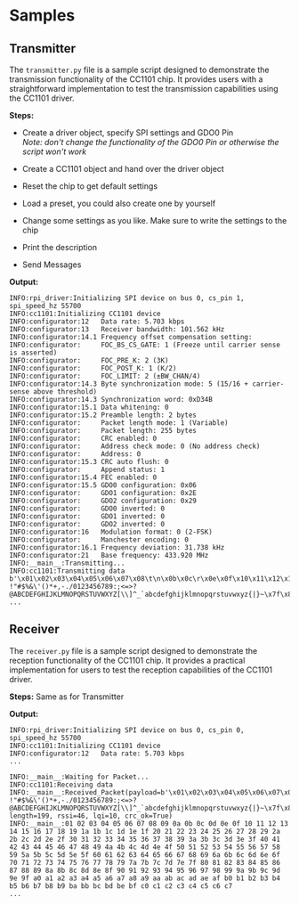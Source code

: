 # Samples

## Transmitter

The `transmitter.py` file is a sample script designed to demonstrate the transmission functionality of the CC1101 chip. It provides users with a straightforward implementation to test the transmission capabilities using the CC1101 driver.

**Steps:**
  * Create a driver object, specify SPI settings and GDO0 Pin\
    *Note: don't change the functionality of the GDO0 Pin or otherwise the script won't work*

  * Create a CC1101 object and hand over the driver object

  * Reset the chip to get default settings

  * Load a preset, you could also create one by yourself

  * Change some settings as you like. Make sure to write the settings to the chip

  * Print the description

  * Send Messages

**Output:**

```log
INFO:rpi_driver:Initializing SPI device on bus 0, cs_pin 1, spi_speed_hz 55700
INFO:cc1101:Initializing CC1101 device
INFO:configurator:12   Data rate: 5.703 kbps
INFO:configurator:13   Receiver bandwidth: 101.562 kHz
INFO:configurator:14.1 Frequency offset compensation setting:
INFO:configurator:     FOC_BS_CS_GATE: 1 (Freeze until carrier sense is asserted)
INFO:configurator:     FOC_PRE_K: 2 (3K)
INFO:configurator:     FOC_POST_K: 1 (K/2)
INFO:configurator:     FOC_LIMIT: 2 (±BW_CHAN/4)
INFO:configurator:14.3 Byte synchronization mode: 5 (15/16 + carrier-sense above threshold)
INFO:configurator:14.3 Synchronization word: 0xD34B
INFO:configurator:15.1 Data whitening: 0
INFO:configurator:15.2 Preamble length: 2 bytes
INFO:configurator:     Packet length mode: 1 (Variable)
INFO:configurator:     Packet length: 255 bytes
INFO:configurator:     CRC enabled: 0
INFO:configurator:     Address check mode: 0 (No address check)
INFO:configurator:     Address: 0
INFO:configurator:15.3 CRC auto flush: 0
INFO:configurator:     Append status: 1
INFO:configurator:15.4 FEC enabled: 0
INFO:configurator:15.5 GDO0 configuration: 0x06
INFO:configurator:     GDO1 configuration: 0x2E
INFO:configurator:     GDO2 configuration: 0x29
INFO:configurator:     GDO0 inverted: 0
INFO:configurator:     GDO1 inverted: 0
INFO:configurator:     GDO2 inverted: 0
INFO:configurator:16   Modulation format: 0 (2-FSK)
INFO:configurator:     Manchester encoding: 0
INFO:configurator:16.1 Frequency deviation: 31.738 kHz
INFO:configurator:21   Base frequency: 433.920 MHz
INFO:__main__:Transmitting...
INFO:cc1101:Transmitting data b'\x01\x02\x03\x04\x05\x06\x07\x08\t\n\x0b\x0c\r\x0e\x0f\x10\x11\x12\x13\x14\x15\x16\x17\x18\x19\x1a\x1b\x1c\x1d\x1e\x1f !"#$%&\'()*+,-./0123456789:;<=>?@ABCDEFGHIJKLMNOPQRSTUVWXYZ[\\]^_`abcdefghijklmnopqrstuvwxyz{|}~\x7f\x80\x81\x82\x83\x84\x85\x86\x87\x88\x89\x8a\x8b\x8c\x8d\x8e\x8f\x90\x91\x92\x93\x94\x95\x96\x97\x98\x99\x9a\x9b\x9c\x9d\x9e\x9f\xa0\xa1\xa2\xa3\xa4\xa5\xa6\xa7\xa8\xa9\xaa\xab\xac\xad\xae\xaf\xb0\xb1\xb2\xb3\xb4\xb5\xb6\xb7\xb8\xb9\xba\xbb\xbc\xbd\xbe\xbf\xc0\xc1\xc2\xc3\xc4\xc5\xc6\xc7'
...
```

## Receiver
The `receiver.py` file is a sample script designed to demonstrate the reception functionality of the CC1101 chip. It provides a practical implementation for users to test the reception capabilities of the CC1101 driver.

**Steps:**
Same as for Transmitter

**Output:**
```log
INFO:rpi_driver:Initializing SPI device on bus 0, cs_pin 0, spi_speed_hz 55700
INFO:cc1101:Initializing CC1101 device
INFO:configurator:12   Data rate: 5.703 kbps
...

INFO:__main__:Waiting for Packet...
INFO:cc1101:Receiving data
INFO:__main__:Received_Packet(payload=b'\x01\x02\x03\x04\x05\x06\x07\x08\t\n\x0b\x0c\r\x0e\x0f\x10\x11\x12\x13\x14\x15\x16\x17\x18\x19\x1a\x1b\x1c\x1d\x1e\x1f !"#$%&\'()*+,-./0123456789:;<=>?@ABCDEFGHIJKLMNOPQRSTUVWXYZ[\\]^_`abcdefghijklmnopqrstuvwxyz{|}~\x7f\x80\x81\x82\x83\x84\x85\x86\x87\x88\x89\x8a\x8b\x8c\x8d\x8e\x8f\x90\x91\x92\x93\x94\x95\x96\x97\x98\x99\x9a\x9b\x9c\x9d\x9e\x9f\xa0\xa1\xa2\xa3\xa4\xa5\xa6\xa7\xa8\xa9\xaa\xab\xac\xad\xae\xaf\xb0\xb1\xb2\xb3\xb4\xb5\xb6\xb7\xb8\xb9\xba\xbb\xbc\xbd\xbe\xbf\xc0\xc1\xc2\xc3\xc4\xc5\xc6\xc7', length=199, rssi=46, lqi=10, crc_ok=True)
INFO:__main__:01 02 03 04 05 06 07 08 09 0a 0b 0c 0d 0e 0f 10 11 12 13 14 15 16 17 18 19 1a 1b 1c 1d 1e 1f 20 21 22 23 24 25 26 27 28 29 2a 2b 2c 2d 2e 2f 30 31 32 33 34 35 36 37 38 39 3a 3b 3c 3d 3e 3f 40 41 42 43 44 45 46 47 48 49 4a 4b 4c 4d 4e 4f 50 51 52 53 54 55 56 57 58 59 5a 5b 5c 5d 5e 5f 60 61 62 63 64 65 66 67 68 69 6a 6b 6c 6d 6e 6f 70 71 72 73 74 75 76 77 78 79 7a 7b 7c 7d 7e 7f 80 81 82 83 84 85 86 87 88 89 8a 8b 8c 8d 8e 8f 90 91 92 93 94 95 96 97 98 99 9a 9b 9c 9d 9e 9f a0 a1 a2 a3 a4 a5 a6 a7 a8 a9 aa ab ac ad ae af b0 b1 b2 b3 b4 b5 b6 b7 b8 b9 ba bb bc bd be bf c0 c1 c2 c3 c4 c5 c6 c7
...
```
